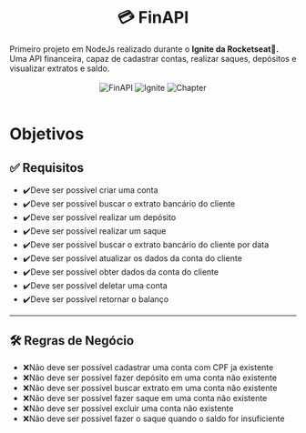 <h1 align="center">💳 FinAPI</h1>
Primeiro projeto em NodeJs realizado durante o <strong>Ignite da Rocketseat🚀.</strong> Uma API financeira, capaz de cadastrar contas, realizar saques, depósitos e visualizar extratos e saldo.
<br><br>
<div align="center">
    <img src="https://img.shields.io/badge/FinAPI-NodeJS-green" alt="FinAPI">
    <img src="https://img.shields.io/badge/Rocketseat-Ignite-purple" alt="Ignite">
        <img src="https://img.shields.io/badge/Chapter-01-blue" alt="Chapter">
</div>
<br>

# Objetivos

## ✅️ Requisitos

- ✔️Deve ser possível criar uma conta
- ✔️Deve ser possível buscar o extrato bancário do cliente
- ✔️Deve ser possível realizar um depósito
- ✔️Deve ser possível realizar um saque
- ✔️Deve ser possível buscar o extrato bancário do cliente por data
- ✔️Deve ser possível atualizar os dados da conta do cliente
- ✔️Deve ser possível obter dados da conta do cliente
- ✔️Deve ser possível deletar uma conta
- ✔️Deve ser possível retornar o balanço

---

## 🛠️ Regras de Negócio

- ❌️Não deve ser possível cadastrar uma conta com CPF ja existente
- ❌️Não deve ser possível fazer depósito em uma conta não existente
- ❌️Não deve ser possível buscar extrato em uma conta não existente
- ❌️Não deve ser possível fazer saque em uma conta não existente
- ❌️Não deve ser possível excluir uma conta não existente
- ❌️Não deve ser possível fazer o saque quando o saldo for insuficiente
